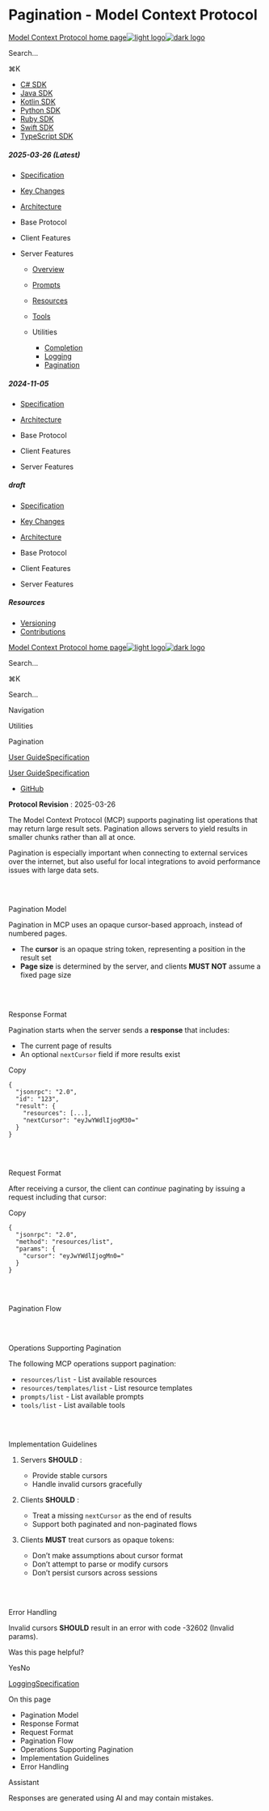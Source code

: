 # Pagination - Model Context Protocol

[Model Context Protocol home page![light logo](https://mintlify.s3.us-west-1.amazonaws.com/mcp/logo/light.svg)![dark logo](https://mintlify.s3.us-west-1.amazonaws.com/mcp/logo/dark.svg)](/)

Search...

⌘K

* [C# SDK](https://github.com/modelcontextprotocol/csharp-sdk)
* [Java SDK](https://github.com/modelcontextprotocol/java-sdk)
* [Kotlin SDK](https://github.com/modelcontextprotocol/kotlin-sdk)
* [Python SDK](https://github.com/modelcontextprotocol/python-sdk)
* [Ruby SDK](https://github.com/modelcontextprotocol/ruby-sdk)
* [Swift SDK](https://github.com/modelcontextprotocol/swift-sdk)
* [TypeScript SDK](https://github.com/modelcontextprotocol/typescript-sdk)

##### 2025-03-26 (Latest)

  * [Specification](/specification/2025-03-26)
  * [Key Changes](/specification/2025-03-26/changelog)
  * [Architecture](/specification/2025-03-26/architecture)
  * Base Protocol

  * Client Features

  * Server Features

    * [Overview](/specification/2025-03-26/server)
    * [Prompts](/specification/2025-03-26/server/prompts)
    * [Resources](/specification/2025-03-26/server/resources)
    * [Tools](/specification/2025-03-26/server/tools)
    * Utilities

      * [Completion](/specification/2025-03-26/server/utilities/completion)
      * [Logging](/specification/2025-03-26/server/utilities/logging)
      * [Pagination](/specification/2025-03-26/server/utilities/pagination)

##### 2024-11-05

  * [Specification](/specification/2024-11-05)
  * [Architecture](/specification/2024-11-05/architecture)
  * Base Protocol

  * Client Features

  * Server Features

##### draft

  * [Specification](/specification/draft)
  * [Key Changes](/specification/draft/changelog)
  * [Architecture](/specification/draft/architecture)
  * Base Protocol

  * Client Features

  * Server Features

##### Resources

  * [Versioning](/specification/versioning)
  * [Contributions](/specification/contributing)

[Model Context Protocol home page![light logo](https://mintlify.s3.us-west-1.amazonaws.com/mcp/logo/light.svg)![dark logo](https://mintlify.s3.us-west-1.amazonaws.com/mcp/logo/dark.svg)](/)

Search...

⌘K

Search...

Navigation

Utilities

Pagination

[User Guide](/introduction)[Specification](/specification/2025-03-26)

[User Guide](/introduction)[Specification](/specification/2025-03-26)

* [GitHub](https://github.com/modelcontextprotocol)

**Protocol Revision** : 2025-03-26

The Model Context Protocol (MCP) supports paginating list operations that may return large result sets. Pagination allows servers to yield results in smaller chunks rather than all at once.

Pagination is especially important when connecting to external services over the internet, but also useful for local integrations to avoid performance issues with large data sets.

## 

​

Pagination Model

Pagination in MCP uses an opaque cursor-based approach, instead of numbered pages.

  * The **cursor** is an opaque string token, representing a position in the result set
  * **Page size** is determined by the server, and clients **MUST NOT** assume a fixed page size

## 

​

Response Format

Pagination starts when the server sends a **response** that includes:

  * The current page of results
  * An optional `nextCursor` field if more results exist

Copy
    
    
    {
      "jsonrpc": "2.0",
      "id": "123",
      "result": {
        "resources": [...],
        "nextCursor": "eyJwYWdlIjogM30="
      }
    }
    

## 

​

Request Format

After receiving a cursor, the client can _continue_ paginating by issuing a request including that cursor:

Copy
    
    
    {
      "jsonrpc": "2.0",
      "method": "resources/list",
      "params": {
        "cursor": "eyJwYWdlIjogMn0="
      }
    }
    

## 

​

Pagination Flow

## 

​

Operations Supporting Pagination

The following MCP operations support pagination:

  * `resources/list` \- List available resources
  * `resources/templates/list` \- List resource templates
  * `prompts/list` \- List available prompts
  * `tools/list` \- List available tools

## 

​

Implementation Guidelines

  1. Servers **SHOULD** :

     * Provide stable cursors
     * Handle invalid cursors gracefully
  2. Clients **SHOULD** :

     * Treat a missing `nextCursor` as the end of results
     * Support both paginated and non-paginated flows
  3. Clients **MUST** treat cursors as opaque tokens:

     * Don’t make assumptions about cursor format
     * Don’t attempt to parse or modify cursors
     * Don’t persist cursors across sessions

## 

​

Error Handling

Invalid cursors **SHOULD** result in an error with code -32602 (Invalid params).

Was this page helpful?

YesNo

[Logging](/specification/2025-03-26/server/utilities/logging)[Specification](/specification/2024-11-05)

On this page

  * Pagination Model
  * Response Format
  * Request Format
  * Pagination Flow
  * Operations Supporting Pagination
  * Implementation Guidelines
  * Error Handling

Assistant

Responses are generated using AI and may contain mistakes.